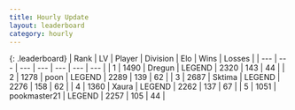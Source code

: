 ```yaml
---
title: Hourly Update
layout: leaderboard
category: hourly
---
```


{: .leaderboard}
| Rank | LV | Player | Division | Elo | Wins | Losses |
| --- | --- | --- | --- | --- | --- | --- |
| <span data-change="0">1</span> | 1490 | <span title="ID: 337810">Dregun</span> | LEGEND | <span data-change="0">2320</span> | <span data-change="0">143</span> | <span data-change="0">44</span> |
| <span data-change="0">2</span> | 1278 | <span title="ID: 540690">poon</span> | LEGEND | <span data-change="2">2289</span> | <span data-change="1">139</span> | <span data-change="0">62</span> |
| <span data-change="2">3</span> | 2687 | <span title="ID: 353063">Sktima</span> | LEGEND | <span data-change="30">2276</span> | <span data-change="5">158</span> | <span data-change="0">62</span> |
| <span data-change="-1">4</span> | 1360 | <span title="ID: 200908">Xaura</span> | LEGEND | <span data-change="0">2262</span> | <span data-change="0">137</span> | <span data-change="0">67</span> |
| <span data-change="-1">5</span> | 1051 | <span title="ID: 652474">pookmaster21</span> | LEGEND | <span data-change="0">2257</span> | <span data-change="0">105</span> | <span data-change="0">44</span> |